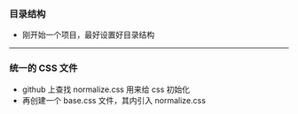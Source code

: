 ### 目录结构

- 刚开始一个项目，最好设置好目录结构

---

### 统一的 CSS 文件

- github 上查找 normalize.css 用来给 css 初始化
- 再创建一个 base.css 文件，其内引入 normalize.css
